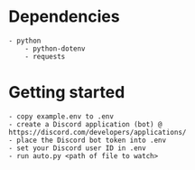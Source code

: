 # Dependencies
    - python
        - python-dotenv
        - requests

# Getting started
    - copy example.env to .env
    - create a Discord application (bot) @ https://discord.com/developers/applications/
    - place the Discord bot token into .env
    - set your Discord user ID in .env
    - run auto.py <path of file to watch>

